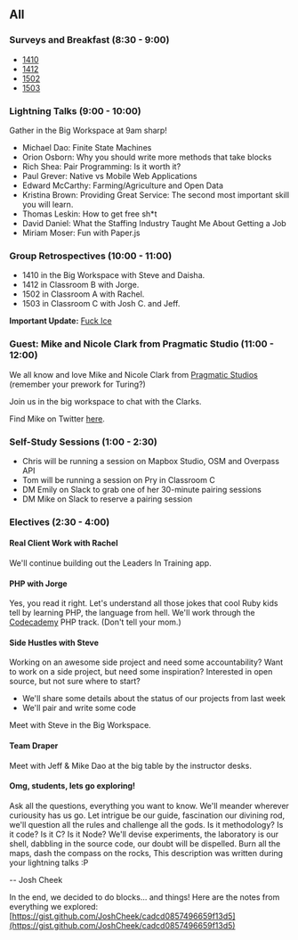 ## All

### Surveys and Breakfast (8:30 - 9:00)

* [1410](https://docs.google.com/a/casimircreative.com/forms/d/1sq3BgFPRV-ULz0QPAutD6z3rSJEpfq_Qk-P9XZCTOBk/viewform)
* [1412](https://docs.google.com/a/casimircreative.com/forms/d/1jSr4QiaCt43gxq7NZqJBE-_8CYT35pQwQeo0BWqc7M4/viewform)
* [1502](https://docs.google.com/a/casimircreative.com/forms/d/1coB0S_vsaZ8iXQg8wgSZt8Yv1atnjS9ZPzdzF5IuRyg/viewform)
* [1503](https://docs.google.com/a/casimircreative.com/forms/d/1sWowk3tBrJuVouNp0x3clObiU6ozYDblViR2dVbl280/viewform)

### Lightning Talks (9:00 - 10:00)

Gather in the Big Workspace at 9am sharp!

* Michael Dao: Finite State Machines
* Orion Osborn: Why you should write more methods that take blocks
* Rich Shea: Pair Programming: Is it worth it?
* Paul Grever: Native vs Mobile Web Applications
* Edward McCarthy: Farming/Agriculture and Open Data
* Kristina Brown: Providing Great Service: The second most important skill you will learn.
* Thomas Leskin: How to get free sh*t
* David Daniel: What the Staffing Industry Taught Me About Getting a Job
* Miriam Moser: Fun with Paper.js

### Group Retrospectives (10:00 - 11:00)

* 1410 in the Big Workspace with Steve and Daisha.
* 1412 in Classroom B with Jorge.
* 1502 in Classroom A with Rachel.
* 1503 in Classroom C with Josh C. and Jeff.

**Important Update:** [Fuck Ice](https://github.com/JoshCheek/writing-class/blob/master/3-constellations-and-spirals/fuck-ice.md)

### Guest: Mike and Nicole Clark from Pragmatic Studio (11:00 - 12:00)

We all know and love Mike and Nicole Clark from [Pragmatic Studios](https://pragmaticstudio.com/) (remember your prework for Turing?)

Join us in the big workspace to chat with the Clarks.

Find Mike on Twitter [here](https://twitter.com/clarkware).

### Self-Study Sessions (1:00 - 2:30)

* Chris will be running a session on Mapbox Studio, OSM and Overpass API
* Tom will be running a session on Pry in Classroom C
* DM Emily on Slack to grab one of her 30-minute pairing sessions
* DM Mike on Slack to reserve a pairing session

### Electives (2:30 - 4:00)

#### Real Client Work with Rachel

We'll continue building out the Leaders In Training app.

#### PHP with Jorge

Yes, you read it right. Let's understand all those jokes that cool Ruby kids tell by learning PHP, the language from hell. We'll work through the [Codecademy](http://www.codecademy.com/en/tracks/php) PHP track. (Don't tell your mom.)

#### Side Hustles with Steve

Working on an awesome side project and need some accountability? Want to work on a side project, but need some inspiration? Interested in open source, but not sure where to start?

* We'll share some details about the status of our projects from last week
* We'll pair and write some code

Meet with Steve in the Big Workspace.

#### Team Draper

Meet with Jeff & Mike Dao at the big table by the instructor desks.

#### Omg, students, lets go exploring!

Ask all the questions, everything you want to know.
We'll meander wherever curiousity has us go.
Let intrigue be our guide, fascination our divining rod,
we'll question all the rules and challenge all the gods.
Is it methodology? Is it code?
Is it C? Is it Node?
We'll devise experiments, the laboratory is our shell,
dabbling in the source code, our doubt will be dispelled.
Burn all the maps, dash the compass on the rocks,
This description was written during your lightning talks :P

-- Josh Cheek

In the end, we decided to do blocks... and things!
Here are the notes from everything we explored:
[https://gist.github.com/JoshCheek/cadcd0857496659f13d5](https://gist.github.com/JoshCheek/cadcd0857496659f13d5)

